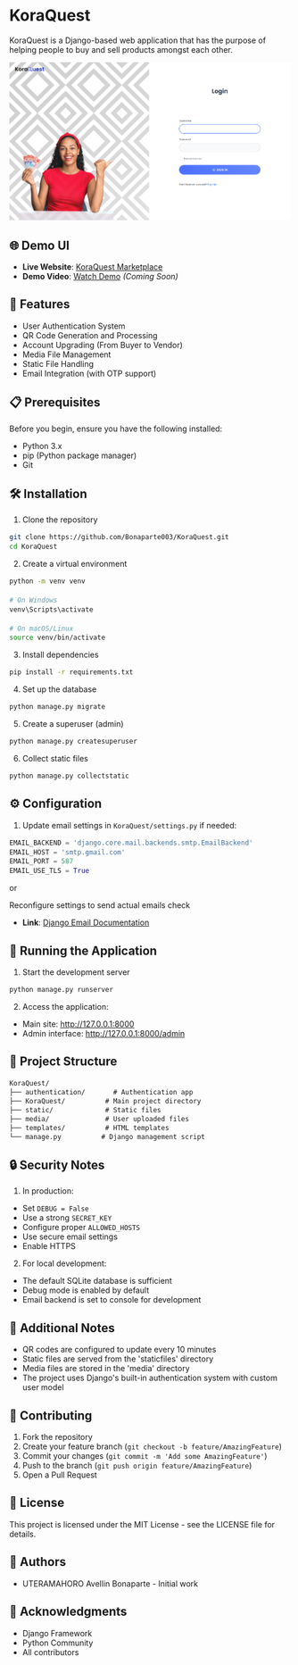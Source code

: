 # KoraQuest

KoraQuest is a Django-based web application that has the purpose of helping people to buy and sell products amongst each other.

![Alt KoraQuest](./KoraQuest.png)

## 🌐 Demo UI

- **Live Website**: [KoraQuest Marketplace](https://koraquest.bonasolutions.tech)
- **Demo Video**: [Watch Demo](https://youtube.com/watch?v=your-demo-video-id) *(Coming Soon)*

## 🚀 Features

- User Authentication System
- QR Code Generation and Processing
- Account Upgrading (From Buyer to Vendor)
- Media File Management
- Static File Handling
- Email Integration (with OTP support)

## 📋 Prerequisites

Before you begin, ensure you have the following installed:
- Python 3.x
- pip (Python package manager)
- Git

## 🛠️ Installation

1. Clone the repository
```bash
git clone https://github.com/Bonaparte003/KoraQuest.git
cd KoraQuest
```

2. Create a virtual environment
```bash
python -m venv venv

# On Windows
venv\Scripts\activate

# On macOS/Linux
source venv/bin/activate
```

3. Install dependencies
```bash
pip install -r requirements.txt
```

4. Set up the database
```bash
python manage.py migrate
```

5. Create a superuser (admin)
```bash
python manage.py createsuperuser
```

6. Collect static files
```bash
python manage.py collectstatic
```

## ⚙️ Configuration


1. Update email settings in `KoraQuest/settings.py` if needed:
```python
EMAIL_BACKEND = 'django.core.mail.backends.smtp.EmailBackend'
EMAIL_HOST = 'smtp.gmail.com'
EMAIL_PORT = 587
EMAIL_USE_TLS = True
```

or 

Reconfigure settings to send actual emails check
- **Link**: [Django Email Documentation]([https://koraquest.bonasolutions.tech](https://docs.djangoproject.com/en/5.2/topics/email/))


## 🚀 Running the Application

1. Start the development server
```bash
python manage.py runserver
```

2. Access the application:
- Main site: http://127.0.0.1:8000
- Admin interface: http://127.0.0.1:8000/admin

## 📁 Project Structure

```
KoraQuest/
├── authentication/       # Authentication app
├── KoraQuest/          # Main project directory
├── static/             # Static files
├── media/              # User uploaded files
├── templates/          # HTML templates
└── manage.py          # Django management script
```

## 🔒 Security Notes

1. In production:
- Set `DEBUG = False`
- Use a strong `SECRET_KEY`
- Configure proper `ALLOWED_HOSTS`
- Use secure email settings
- Enable HTTPS

2. For local development:
- The default SQLite database is sufficient
- Debug mode is enabled by default
- Email backend is set to console for development

## 📝 Additional Notes

- QR codes are configured to update every 10 minutes
- Static files are served from the 'staticfiles' directory
- Media files are stored in the 'media' directory
- The project uses Django's built-in authentication system with custom user model

## 🤝 Contributing

1. Fork the repository
2. Create your feature branch (`git checkout -b feature/AmazingFeature`)
3. Commit your changes (`git commit -m 'Add some AmazingFeature'`)
4. Push to the branch (`git push origin feature/AmazingFeature`)
5. Open a Pull Request

## 📄 License

This project is licensed under the MIT License - see the LICENSE file for details.

## 👥 Authors

- UTERAMAHORO Avellin Bonaparte - Initial work

## 🙏 Acknowledgments

- Django Framework
- Python Community
- All contributors
